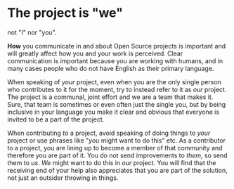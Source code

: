 # The project is "we"

not "I" nor "you".

**How** you communicate in and about Open Source projects is important and
will greatly affect how you and your work is perceived. Clear communication
is important because you are working with humans, and in many cases people who
do not have English as their primary language.

When speaking of *your* project, even when you are the only single person who
contributes to it for the moment, try to instead refer to it as *our*
project. The project is a communal, joint effort and we are a team that makes
it. Sure, that team is sometimes or even often just the single you, but by
being inclusive in your language you make it clear and obvious that everyone is
invited to be a part of the project.

When contributing *to* a project, avoid speaking of doing things to *your*
project or use phrases like "*you* might want to do this" etc. As a
contributor to a project, you are lining up to become a member of that
community and therefore you are part of it. You do not send improvements to
*them*, so send them to *us*. *We* might want to do this in *our* project. You
will find that the receiving end of your help also appreciates that you are
part of the solution, not just an outsider throwing in things.
